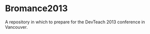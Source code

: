 Bromance2013
=============

A repository in which to prepare for the DevTeach 2013 conference in Vancouver.
